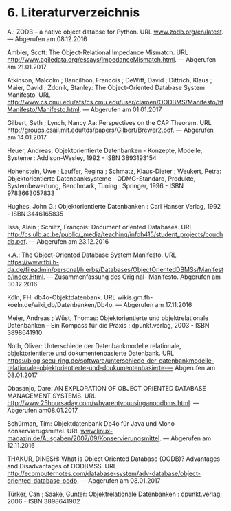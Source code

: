 # 6. Literaturverzeichnis

A.: ZODB – a native object databse for Python. URL www.zodb.org/en/latest. — Abgerufen am 08.12.2016

Ambler, Scott: The Object-Relational Impedance Mismatch. URL http://www.agiledata.org/essays/impedanceMismatch.html. — Abgerufen am 21.01.2017

Atkinson, Malcolm ; Bancilhon, Francois ; DeWitt, David ; Dittrich, Klaus ; Maier, David ; Zdonik, Stanley: The Object-Oriented Database System Manifesto. URL http://www.cs.cmu.edu/afs/cs.cmu.edu/user/clamen/OODBMS/Manifesto/htManifesto/Manifesto.html. — Abgerufen am 01.01.2017

Gilbert, Seth ; Lynch, Nancy Aa: Perspectives on the CAP Theorem. URL http://groups.csail.mit.edu/tds/papers/Gilbert/Brewer2.pdf. — Abgerufen am 14.01.2017

Heuer, Andreas: Objektorientierte Datenbanken - Konzepte, Modelle, Systeme : Addison-Wesley, 1992 - ISBN 3893193154

Hohenstein, Uwe ; Lauffer, Regina ; Schmatz, Klaus-Dieter ; Weukert, Petra: Objektorientierte Datenbanksysteme - ODMG-Standard, Produkte, Systembewertung, Benchmark, Tuning : Springer, 1996 - ISBN 9783663057833 

Hughes, John G.: Objektorientierte Datenbanken : Carl Hanser Verlag, 1992 - ISBN 3446165835

Issa, Alain ; Schiltz, François: Document oriented Databases. URL http://cs.ulb.ac.be/public/_media/teaching/infoh415/student_projects/couchdb.pdf. — Abgerufen am 23.12.2016

k.A.: The Object-Oriented Database System Manifesto. URL https://www.fbi.h-da.de/fileadmin/personal/h.erbs/Databases/ObjectOrientedDBMSs/Manifesto/index.Html. — Zusammenfassung des Original-
Manifesto. Abgerufen am 30.12.2016

Köln, FH: db4o-Objektdatenbank. URL wikis.gm.fh-koeln.de/wiki_db/Datenbanken/Db4o. — Abgerufen
am 17.11.2016

Meier, Andreas ; Wüst, Thomas: Objektorientierte und objektrelationale Datenbanken - Ein Kompass für die Praxis : dpunkt.verlag, 2003 - ISBN 3898641910

Noth, Oliver: Unterschiede der Datenbankmodelle relationale, objektorientierte und dokumentenbasierte
Datenbank. URL https://blog.secu-ring.de/software/unterschiede-der-datenbankmodelle-relationale-objektorientierte-und-doukumentenbasierte-— Abgerufen am 08.01.2017

Obasanjo, Dare: AN EXPLORATION OF OBJECT ORIENTED DATABASE MANAGEMENT SYSTEMS. URL http://www.25hoursaday.com/whyarentyouusinganoodbms.html. — Abgerufen am08.01.2017

Schürman, Tim: Objektdatenbank Db4o für Java und Mono Konservierugsmittel. URL www.linux-magazin.de/Ausgaben/2007/09/Konservierungsmittel. — Abgerufen am 12.11.2016

THAKUR, DINESH: What is Object Oriented Database (OODB)? Advantages and Disadvantages of OODBMSS. URL http://ecomputernotes.com/database-system/adv-database/object-oriented-database-oodb. — Abgerufen am 08.01.2017

Türker, Can ; Saake, Gunter: Objektrelationale Datenbanken : dpunkt.verlag, 2006 - ISBN 3898641902
   
